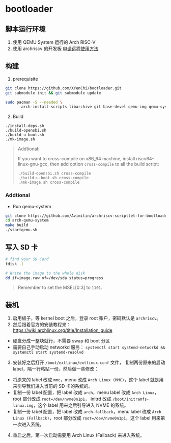 # bootloader

## 脚本运行环境

1. 使用 QEMU System 运行的 Arch RISC-V
2. 使用 archriscv 的开发板
  [申请远程使用方法](https://github.com/felixonmars/archriscv-packages/wiki/%E5%9F%BA%E5%BB%BA%E7%94%B3%E8%AF%B7)

## 构建

1. prerequisite

```bash
git clone https://github.com/XYenChi/bootloader.git
git submodule init && git submodule update

sudo pacman -S --needed \
       arch-install-scripts libarchive git base-devel qemu-img qemu-system-riscv
```

2. Build

```
./install-deps.sh
./build-opensbi.sh
./build-u-boot.sh
./mk-image.sh
```

> Addtional:
>
> If you want to cross-compile on x86_64 machine, install riscv64-linux-gnu-gcc, then
> add option `cross-compile` to all the build script:
>
> ```text
> ./build-opensbi.sh cross-compile
> ./build-u-boot.sh cross-compile
> ./mk-image.sh cross-compile
> ```

### Addtional

- Run qemu-system

```bash
git clone https://github.com/Avimitin/archriscv-scriptlet-for-bootloader.git arch-qemu-system
cd arch-qemu-system
make build
./startqemu.sh
```

## 写入 SD 卡

```bash
# find your SD Card
fdisk -l

# Write the image to the whole disk
dd if=image.raw of=/dev/sda status=progress
```

> Remember to set the MSEL[0:3] to `1101`.

## 装机

1. 启用板子，等 kernel boot 之后，登录 root 账户，密码默认是 `archriscv`。
2. 然后跟着官方的安装教程来：<https://wiki.archlinux.org/title/Installation_guide>
  * 硬盘分成一整块就行，不需要 swap 和 boot 分区
  * 需要自己手动启动 networkd 服务： `systemctl start systemd-networkd && systemctl start systemd-resolvd`
3. 安装好之后打开 `/boot/extlinux/extlinux.conf` 文件，
复制两份原来的启动 label，隔一行粘贴一份。然后做一些修改：
  * 将原来的 label 改成 `mmc`，menu 改成 `Arch Linux (MMC)`，这个 label 就是用来引导我们进入当前的 SD 卡的系统的。
  * 复制一份 label 配置，把 label 改成 `arch`，menu label 改成 `Arch Linux`，root 部分改成 `root=/dev/nvme0n1p1`，
  initrd 改成 `/boot/initramfs-linux.img`，这个 label 用来之后引导进入 NVME 的系统。
  * 复制一份 label 配置，把 label 改成 `arch-fallback`，menu label 改成 `Arch Linux (Fallback)`，root 部分改成
  `root=/dev/nvme0n1p1`，这个 label 用来第一次进入系统。
4. 重启之后，第一次启动需要用 Arch Linux (Fallback) 来进入系统。
